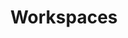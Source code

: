 ---
title: "Workspaces"
linkTitle: "Workspaces"
description: "Information regarding what a workspace is,  workspace scopes, and handling exceptions within a workspace."
weight: 100
---